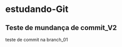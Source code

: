# estudando-Git

Teste de mundança de commit_V2
-------------------------
teste de commit na branch_01